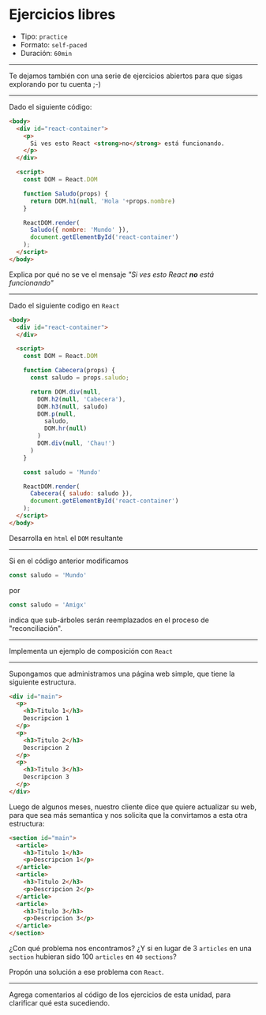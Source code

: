 # Ejercicios libres

* Tipo: `practice`
* Formato: `self-paced`
* Duración: `60min`

***

Te dejamos también con una serie de ejercicios abiertos para que sigas
explorando por tu cuenta ;-)

***

Dado el siguiente código:

```html
<body>
  <div id="react-container">
    <p>
      Si ves esto React <strong>no</strong> está funcionando.
    </p>
  </div>

  <script>
    const DOM = React.DOM

    function Saludo(props) {
      return DOM.h1(null, 'Hola '+props.nombre)
    }

    ReactDOM.render(
      Saludo({ nombre: 'Mundo' }),
      document.getElementById('react-container')
    );
  </script>
</body>
```

Explica por qué no se ve el mensaje *"Si ves esto React **no** está funcionando"*

***

Dado el siguiente codigo en `React`

```html
<body>
  <div id="react-container">
  </div>

  <script>
    const DOM = React.DOM

    function Cabecera(props) {
      const saludo = props.saludo;

      return DOM.div(null,
        DOM.h2(null, 'Cabecera'),
        DOM.h3(null, saludo)
        DOM.p(null,
          saludo,
          DOM.hr(null)
        )
        DOM.div(null, 'Chau!')
      )
    }

    const saludo = 'Mundo'

    ReactDOM.render(
      Cabecera({ saludo: saludo }),
      document.getElementById('react-container')
    );
  </script>
</body>
```

Desarrolla en `html` el `DOM` resultante

***

Si en el código anterior modificamos

```js
const saludo = 'Mundo'
```

por

```js
const saludo = 'Amigx'
```

indica que sub-árboles serán reemplazados en el proceso de "reconciliación".

***

Implementa un ejemplo de composición con `React`

***

Supongamos que administramos una página web simple, que tiene la siguiente
estructura.

```html
<div id="main">
  <p>
    <h3>Titulo 1</h3>
    Descripcion 1
  </p>
  <p>
    <h3>Titulo 2</h3>
    Descripcion 2
  </p>
  <p>
    <h3>Titulo 3</h3>
    Descripcion 3
  </p>
</div>
```

Luego de algunos meses, nuestro cliente dice que quiere actualizar su web, para
que sea más semantica y nos solicita que la convirtamos a esta otra estructura:

```html
<section id="main">
  <article>
    <h3>Titulo 1</h3>
    <p>Descripcion 1</p>
  </article>
  <article>
    <h3>Titulo 2</h3>
    <p>Descripcion 2</p>
  </article>
  <article>
    <h3>Titulo 3</h3>
    <p>Descripcion 3</p>
  </article>
</section>
```

¿Con qué problema nos encontramos? ¿Y si en lugar de 3 `articles` en una
`section` hubieran sido 100 `articles` en `40` `sections`?

Propón una solución a ese problema con `React`.

***

Agrega comentarios al código de los ejercicios de esta unidad, para clarificar
qué esta sucediendo.
